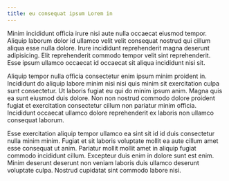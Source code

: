 ```yaml
---
title: eu consequat ipsum Lorem in
---
```


Minim incididunt officia irure nisi aute nulla occaecat eiusmod tempor. Aliquip laborum dolor id ullamco velit velit consequat nostrud qui cillum aliqua esse nulla dolore. Irure incididunt reprehenderit magna deserunt adipisicing. Elit reprehenderit commodo tempor velit sint reprehenderit. Esse ipsum ullamco occaecat id occaecat sit aliqua incididunt nisi sit.

Aliquip tempor nulla officia consectetur enim ipsum minim proident in. Incididunt do aliquip labore minim nisi nisi quis minim sit exercitation culpa sunt consectetur. Ut laboris fugiat eu qui do minim ipsum anim. Magna quis ea sunt eiusmod duis dolore. Non non nostrud commodo dolore proident fugiat et exercitation consectetur cillum non pariatur minim officia. Incididunt occaecat ullamco dolore reprehenderit ex laboris non ullamco consequat laborum.

Esse exercitation aliquip tempor ullamco ea sint sit id id duis consectetur nulla minim minim. Fugiat et sit laboris voluptate mollit ea aute cillum amet esse consequat ut anim. Pariatur mollit mollit amet in aliquip fugiat commodo incididunt cillum. Excepteur duis enim in dolore sunt est enim. Minim deserunt deserunt non veniam laboris duis ullamco deserunt voluptate culpa. Nostrud cupidatat sint commodo labore nisi.